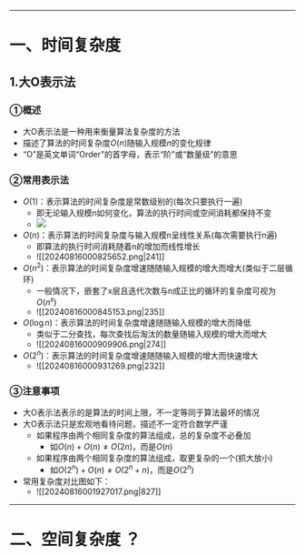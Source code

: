 ___
# 一、时间复杂度
## 1.大O表示法
### ①概述
- 大O表示法是一种用来衡量算法复杂度的方法
- 描述了算法的时间复杂度$O(n)$随输入规模$n$的变化规律
- “O”是英文单词“Order”的首字母，表示“阶”或“数量级”的意思
### ②常用表示法
- $O(1)$：表示算法的时间复杂度是常数级别的(每次只要执行一遍)
	- 即无论输入规模n如何变化，算法的执行时间或空间消耗都保持不变
	- ![](20250514191008813.png)
- $O(n)$：表示算法的时间复杂度与输入规模n呈线性关系(每次需要执行n遍)
	- 即算法的执行时间消耗随着n的增加而线性增长
	- ![[20240816000825652.png|241]]
- $O(n^{2})$：表示算法的时间复杂度增速随随输入规模的增大而增大(类似于二层循环)
	- 一般情况下，嵌套了x层且迭代次数与n成正比的循环的复杂度可视为$O(n^{x})$
	- ![[20240816000845153.png|235]]
- $O(\log{n})$：表示算法的时间复杂度增速随随输入规模的增大而降低
	- 类似于二分查找，每次查找后淘汰的数量随输入规模的增大而增大
	- ![[20240816000909906.png|274]]
- $O(2^{n})$：表示算法的时间复杂度增速随随输入规模的增大而快速增大
	- ![[20240816000931269.png|232]]
### ③注意事项
- 大O表示法表示的是算法的时间上限，不一定等同于算法最坏的情况
- 大O表示法只是宏观地看待问题，描述不一定符合数学严谨
	- 如果程序由两个相同复杂度的算法组成，总的复杂度不必叠加
		- 如$O(n)+O(n)\ne O(2n)$，而是$O(n)$
	- 如果程序由两个相同复杂度的算法组成，取更复杂的一个(抓大放小)
		- 如$O(2^{n})+O(n)\ne O(2^{n}+n)$，而是$O(2^{n})$
- 常用复杂度对比图如下：
	- ![[20240816001927017.png|827]]
___
# 二、空间复杂度 ？